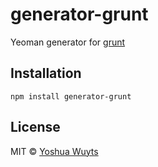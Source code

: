 # generator-grunt

Yeoman generator for [grunt](gruntjs.com)

## Installation
````
npm install generator-grunt
````

## License
MIT © [Yoshua Wuyts](yoshuawuyts.com)

